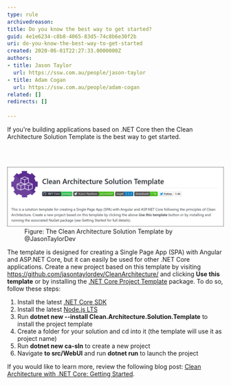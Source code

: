 ```yaml
---
type: rule
archivedreason: 
title: Do you know the best way to get started?
guid: 4e1e6234-c8b8-4065-83d5-74c8b6e30f2b
uri: do-you-know-the-best-way-to-get-started
created: 2020-06-01T22:27:33.0000000Z
authors:
- title: Jason Taylor
  url: https://ssw.com.au/people/jason-taylor
- title: Adam Cogan
  url: https://ssw.com.au/people/adam-cogan
related: []
redirects: []

---
```



<p class="ssw15-rteElement-P">If you're building applications based on .NET Core then the Clean Architecture Solution Template is the best way to get started.<br></p>
<br><excerpt class='endintro'></excerpt><br>
<dl class="image"><dt><img src="clean-architecture-solution-template.png" alt="clean-architecture-solution-template.png" style="width:750px;" /></dt><dd>Figure: The Clean Architecture Solution Template by @JasonTaylorDev</dd></dl><p>​The template is designed for creating a Single Page App (SPA) with Angular and ASP.NET Core, but it can easily be used for other .NET Core applications. Create a new project based on this template by visiting <a href="https://github.com/jasontaylordev/CleanArchitecture/">https://github.com/jasontaylordev/CleanArchitecture/</a> and clicking <strong>Use this template</strong> or by installing the 
   <a href="https://www.nuget.org/packages/Clean.Architecture.Solution.Template">.NET Core Project Template</a> package. To do so, follow these steps:</p><ol><li>Install the latest <a href="https://dotnet.microsoft.com/download">.NET Core SDK</a></li><li>Install the latest <a href="https://nodejs.org/en/">Node.js LTS</a></li><li>Run <strong>dotnet new --install Clean.Architecture.Solution.Template</strong> to install the project template</li><li>Create a folder for your solution and cd into it (the template will use it as project name)</li><li>Run <strong>dotnet new ca-sln</strong> to create a new project</li><li>Navigate 
      <strong>to </strong><strong>src/WebUI</strong> and run <strong>dotnet run</strong> to launch the project</li></ol><p>If you would like to learn more, review the following blog post: <a href="https://jasontaylor.dev/clean-architecture-getting-started/">Clean Architecture with .NET Core: Getting Started</a>.<br></p>


